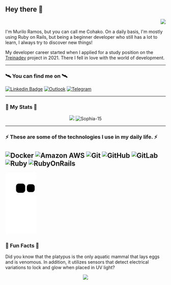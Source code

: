 ## Hey there 👋 
<p> 
 <img align="right" src="https://visitor-badge.laobi.icu/badge?page_id=cohako.cohako"/>
</p>
</br>
<p>
I'm Murilo Ramos, but you can call me Cohako.
On a daily basis, I'm mostly using Ruby on Rails, but being a beginner
developer who still has a lot to learn, I always try to discover new things!

My developer career started when I applied for a study position on the [Treinadev](https://treinadev.com.br/) project in 2021.
There I fell in love with the world of development.
</p>

---
### 🛰️ You can find me on 🛰️

[![Linkedin Badge](https://img.shields.io/badge/-Murilo_Ramos-blue?style=flat-square&logo=Linkedin&logoColor=white&link=www.linkedin.com/in/muriloramos)](https://www.linkedin.com/in/muriloramos/)
[![Outlook](https://img.shields.io/badge/muri.ilo@hotmail.com-0078D4?style=flat-square&logo=microsoft-outlook&logoColor=white&link=mailto:muri.ilo@hotmail.com)](mailto:muri.ilo@hotmail.com)
[![Telegram](https://img.shields.io/badge/Cohako-2CA5E0?style=flat-square&logo=telegram&logoColor=white)](https://t.me/Cohako)

---
### 🚀 My Stats 🚀

<p align="center">
<img height="165em" src="https://github-readme-stats.vercel.app/api?username=cohako&count_private=true&show_icons=true&include_all_commits=true&theme=radical"/>
<img height="165em" src="https://github-readme-stats.vercel.app/api/top-langs/?username=cohako&hide=TeX&layout=compact&theme=radical" alt="Sophia-15"/>
</p>

---
### ⚡ These are some of the technologies I use in my daily life. ⚡

![Docker](https://img.shields.io/badge/-Docker-black?style=flat-square&logo=docker)
![Amazon AWS](https://img.shields.io/badge/Amazon%20AWS-232F3E?style=flat-square&logo=amazon-aws)
![Git](https://img.shields.io/badge/-Git-black?style=flat-square&logo=git)
![GitHub](https://img.shields.io/badge/-GitHub-181717?style=flat-square&logo=github)
![GitLab](https://img.shields.io/badge/-GitLab-FCA121?style=flat-square&logo=gitlab)
![Ruby](https://img.shields.io/badge/-Ruby-red?style=flat-square&logo=ruby)
![RubyOnRails](https://img.shields.io/badge/-RubyOnRails-red?style=flat-square&logo=rubyonrails)
---

![Snakesss](https://github.com/cohako/cohako/blob/output/github-contribution-grid-snake.svg)

### 📣 Fun Facts 📣

   Did you know that the platypus is the only aquatic mammal that lays eggs and is venomous. In addition, it utilizes sensors that detect electrical variations to lock and glow when placed in UV light?


<p align="center">
 <img height="100em" src="https://www.clipartmax.com/png/full/166-1661075_kawaii-platypus-gif.png"/>
</p>
  


<!--
**cohako/cohako** is a ✨ _special_ ✨ repository because its `README.md` (this file) appears on your GitHub profile.

Here are some ideas to get you started:

- 🔭 I’m currently working on ...
- 🌱 I’m currently learning ...
- 👯 I’m looking to collaborate on ...
- 🤔 I’m looking for help with ...
- 💬 Ask me about ...
- 📫 How to reach me: ...
- 😄 Pronouns: ...
- ⚡ Fun fact: ...
-->
